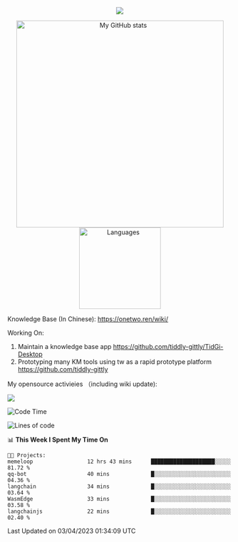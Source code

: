 <a href="https://github.com/linonetwo">
    <p align="center">
        <img src="https://github-profile-trophy.vercel.app/?username=linonetwo&column=7&theme=onedark"/>
    </p>
</a>
<a align="center" href="https://github.com/linonetwo">
  <p align="center">
    <img src="https://github-readme-stats.vercel.app/api?username=linonetwo&show_icons=true&count_private=true" alt="My GitHub stats" width="465"/>
    <img src="https://github-readme-stats.vercel.app/api/top-langs/?username=linonetwo&layout=compact&langs_count=10" alt="Languages" height="183">
  </p>
</a>

Knowledge Base (In Chinese): https://onetwo.ren/wiki/

Working On: 

1. Maintain a knowledge base app https://github.com/tiddly-gittly/TidGi-Desktop
1. Prototyping many KM tools using tw as a rapid prototype platform https://github.com/tiddly-gittly

My opensource activieies （including wiki update):

![](https://visitor-badge.glitch.me/badge?page_id=linonetwo.linonetwo)

<!--START_SECTION:waka-->
![Code Time](http://img.shields.io/badge/Code%20Time-1%2C658%20hrs%203%20mins-blue)

![Lines of code](https://img.shields.io/badge/From%20Hello%20World%20I%27ve%20Written-46.3%20million%20lines%20of%20code-blue)

📊 **This Week I Spent My Time On** 

```text
🐱‍💻 Projects: 
memeloop                 12 hrs 43 mins      ████████████████████░░░░░   81.72 % 
qq-bot                   40 mins             █░░░░░░░░░░░░░░░░░░░░░░░░   04.36 % 
langchain                34 mins             █░░░░░░░░░░░░░░░░░░░░░░░░   03.64 % 
WasmEdge                 33 mins             █░░░░░░░░░░░░░░░░░░░░░░░░   03.58 % 
langchainjs              22 mins             █░░░░░░░░░░░░░░░░░░░░░░░░   02.40 % 
```


 Last Updated on 03/04/2023 01:34:09 UTC
<!--END_SECTION:waka-->
